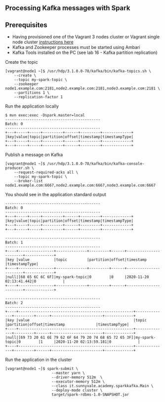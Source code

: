 ## Processing Kafka messages with Spark

## Prerequisites

- Having provisioned one of the Vagrant 3 nodes cluster or Vagrant single node cluster [instructions here](../02-Provision_the_environment/README.md) 
- Kafka and Zookeeper processes must be started using Ambari 
- Kafka Tools installed on the PC (see lab 16 - Kafka partition replication)


Create the topic

```console
[vagrant@node1 ~]$ /usr/hdp/3.1.0.0-78/kafka/bin/kafka-topics.sh \
    --create \
    --topic my-spark-topic \
    --zookeeper node1.example.com:2181,node2.example.com:2181,node3.example.com:2181 \
    --partitions 1 \
    --replication-factor 1
```

Run the application locally

```console
$ mvn exec:exec -Dspark.master=local
-------------------------------------------
Batch: 0
-------------------------------------------
+---+-----+-----+---------+------+---------+-------------+
|key|value|topic|partition|offset|timestamp|timestampType|
+---+-----+-----+---------+------+---------+-------------+
+---+-----+-----+---------+------+---------+-------------+
```

Publish a message on Kafka

```console
[vagrant@node1 ~]$ /usr/hdp/3.1.0.0-78/kafka/bin/kafka-console-producer.sh \
    --request-required-acks all \
    --topic my-spark-topic \
    --broker-list node1.example.com:6667,node2.example.com:6667,node3.example.com:6667
```

You should see in the application standard output

```console
-------------------------------------------
Batch: 0
-------------------------------------------
+---+-----+-----+---------+------+---------+-------------+
|key|value|topic|partition|offset|timestamp|timestampType|
+---+-----+-----+---------+------+---------+-------------+
+---+-----+-----+---------+------+---------+-------------+

-------------------------------------------
Batch: 1
-------------------------------------------
+----+----------------+--------------+---------+------+-----------------------+-------------+
|key |value           |topic         |partition|offset|timestamp              |timestampType|
+----+----------------+--------------+---------+------+-----------------------+-------------+
|null|[68 65 6C 6C 6F]|my-spark-topic|0        |0     |2020-11-20 02:13:41.442|0            |
+----+----------------+--------------+---------+------+-----------------------+-------------+

-------------------------------------------
Batch: 2
-------------------------------------------
+----+----------------------------------------------------+--------------+---------+------+-----------------------+-------------+
|key |value                                               |topic         |partition|offset|timestamp              |timestampType|
+----+----------------------------------------------------+--------------+---------+------+-----------------------+-------------+
|null|[69 73 20 61 6E 79 62 6F 64 79 20 74 68 65 72 65 3F]|my-spark-topic|0        |1     |2020-11-20 02:13:59.181|0            |
+----+----------------------------------------------------+--------------+---------+------+-----------------------+-------------+
```

Run the application in the cluster

```
[vagrant@node1 ~]$ spark-submit \
                     --master yarn \
                     --driver-memory 512m  \
                     --executor-memory 512m \
                     --class it.sunnyvale.academy.sparkkafka.Main \
                     --deploy-mode cluster \
                     target/spark-rdbms-1.0-SNAPSHOT.jar
```


